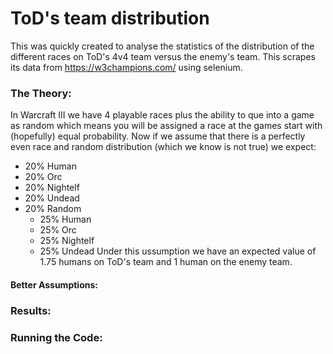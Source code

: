 
# ToD's team distribution

This was quickly created to analyse the statistics of the distribution of the different races on ToD's 4v4 team versus the enemy's team. This scrapes its data from https://w3champions.com/ using selenium.

### The Theory:

In Warcraft III we have 4 playable races plus the ability to que into a game as random which means you will be assigned a race at the games start with (hopefully) equal probability. Now if we assume that there is a perfectly even race and random distribution (which we know is not true) we expect:
- 20% Human
- 20% Orc
- 20% Nightelf
- 20% Undead
- 20% Random
  - 25% Human
  - 25% Orc
  - 25% Nightelf
  - 25% Undead 
Under this ussumption we have an expected value of 1.75 humans on ToD's team and 1 human on the enemy team.

#### Better Assumptions:



### Results:


### Running the Code:
